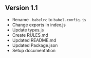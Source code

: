 ## Version 1.1

- Rename `.babelrc` to `babel.config.js`
- Change exports in index.js
- Update types.js
- Create RULES.md
- Updated README.md
- Updated Package.json
- Setup documentation
